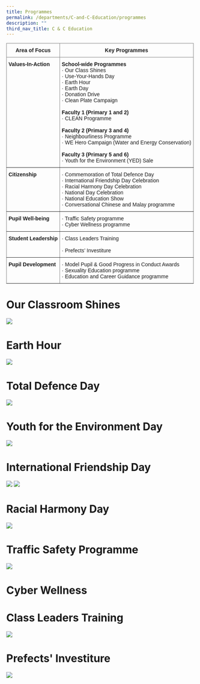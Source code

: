 ```yaml
---
title: Programmes
permalink: /departments/C-and-C-Education/programmes
description: ""
third_nav_title: C & C Education
---
```

<style type="text/css">
.tg  {border-collapse:collapse;border-spacing:0;}
.tg td{border-color:black;border-style:solid;border-width:1px;font-family:Arial, sans-serif;font-size:14px;
  overflow:hidden;padding:10px 5px;word-break:normal;}
.tg th{border-color:black;border-style:solid;border-width:1px;font-family:Arial, sans-serif;font-size:14px;
  font-weight:normal;overflow:hidden;padding:10px 5px;word-break:normal;}
.tg .tg-c3ow{border-color:inherit;text-align:center;vertical-align:top}
.tg .tg-0pky{border-color:inherit;text-align:left;vertical-align:top}
</style>
<table class="tg">
<thead>
  <tr>
    <th class="tg-c3ow"><span style="font-weight:bold">Area of Focus</span></th>
    <th class="tg-c3ow"><span style="font-weight:bold">Key Programmes</span></th>
  </tr>
</thead>
<tbody>
  <tr>
    <td class="tg-0pky"> <span style="font-weight:bold">Values-In-Action</span></td>
    <td class="tg-0pky"><span style="font-weight:bold">School-wide Programmes</span><br>·       Our Class Shines<br>·       Use-Your-Hands Day<br>·       Earth Hour<br>·       Earth Day<br>·       Donation Drive<br>·       Clean Plate Campaign<br> <br> <span style="font-weight:bold">Faculty 1 (Primary 1 and 2)</span>   <br>·         CLEAN Programme <br> <br><span style="font-weight:bold">Faculty 2 (Primary 3 and 4) </span>    <br>·         Neighbourliness Programme<br>·         WE Hero Campaign (Water and Energy Conservation)<br> <br><span style="font-weight:bold">Faculty 3 (Primary 5 and 6)</span><br>·         Youth for the Environment (YED) Sale</td>
  </tr>
  <tr>
    <td class="tg-0pky"><span style="font-weight:bold"> Citizenship</span></td>
    <td class="tg-0pky">·          Commemoration of Total Defence Day<br>·          International Friendship Day Celebration<br>·          Racial Harmony Day Celebration<br>·          National Day Celebration<br>·          National Education Show<br>·          Conversational Chinese and Malay programme</td>
  </tr>
  <tr>
    <td class="tg-0pky"><span style="font-weight:bold"> Pupil Well-being</span></td>
    <td class="tg-0pky">·         Traffic Safety programme <br>·         Cyber Wellness programme</td>
  </tr>
  <tr>
    <td class="tg-0pky"> <span style="font-weight:bold">Student Leadership</span></td>
    <td class="tg-0pky">·         Class Leaders Training <br><br><span style="font-weight:400;font-style:normal">·         </span>Prefects’ Investiture </td>
  </tr>
  <tr>
    <td class="tg-0pky"> <span style="font-weight:bold">Pupil Development</span></td>
    <td class="tg-0pky">·         Model Pupil &amp; Good Progress in Conduct Awards<br>·         Sexuality Education programme<br>·         Education and Career Guidance programme</td>
  </tr>
</tbody>
</table>


# Our Classroom Shines
![](/images/Class%20Shine.jpg)

# Earth Hour
![](/images/Earth%20Hour.jpg)

# Total Defence Day
![](/images/TDD1.png)

# Youth for the Environment Day
![](/images/YED%201.jpg)

# International Friendship Day
![](/images/IFD%2001.jpg)
![](/images/IFD%2002.jpg)

# Racial Harmony Day
![](/images/RHD.png)

# Traffic Safety Programme
![](/images/cce%203.png)

# Cyber Wellness

# Class Leaders Training
![](/images/cce%20pic%202.png)

# Prefects' Investiture
![](/images/cce%20pic.png)
